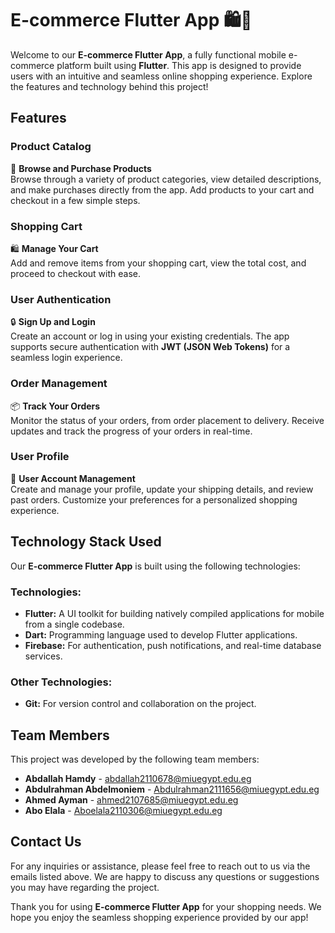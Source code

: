# E-commerce Flutter App 🛍️📱

Welcome to our **E-commerce Flutter App**, a fully functional mobile e-commerce platform built using **Flutter**. This app is designed to provide users with an intuitive and seamless online shopping experience. Explore the features and technology behind this project!

## Features

### Product Catalog
🛒 **Browse and Purchase Products**  
Browse through a variety of product categories, view detailed descriptions, and make purchases directly from the app. Add products to your cart and checkout in a few simple steps.

### Shopping Cart
🛍️ **Manage Your Cart**  
Add and remove items from your shopping cart, view the total cost, and proceed to checkout with ease.

### User Authentication
🔒 **Sign Up and Login**  
Create an account or log in using your existing credentials. The app supports secure authentication with **JWT (JSON Web Tokens)** for a seamless login experience.

### Order Management
📦 **Track Your Orders**  
Monitor the status of your orders, from order placement to delivery. Receive updates and track the progress of your orders in real-time.

### User Profile
👤 **User Account Management**  
Create and manage your profile, update your shipping details, and review past orders. Customize your preferences for a personalized shopping experience.

## Technology Stack Used

Our **E-commerce Flutter App** is built using the following technologies:

### Technologies:
- **Flutter:** A UI toolkit for building natively compiled applications for mobile from a single codebase.
- **Dart:** Programming language used to develop Flutter applications.
- **Firebase:** For authentication, push notifications, and real-time database services.

### Other Technologies:
- **Git:** For version control and collaboration on the project.


## Team Members

This project was developed by the following team members:

- **Abdallah Hamdy** - [abdallah2110678@miuegypt.edu.eg](mailto:abdallah2110678@miuegypt.edu.eg)
- **Abdulrahman Abdelmoniem** - [Abdulrahman2111656@miuegypt.edu.eg](mailto:Abdulrahman2111656@miuegypt.edu.eg)
- **Ahmed Ayman** - [ahmed2107685@miuegypt.edu.eg](mailto:ahmed2107685@miuegypt.edu.eg)
- **Abo Elala** - [Aboelala2110306@miuegypt.edu.eg](mailto:Aboelala2110306@miuegypt.edu.eg)

## Contact Us

For any inquiries or assistance, please feel free to reach out to us via the emails listed above. We are happy to discuss any questions or suggestions you may have regarding the project.

Thank you for using **E-commerce Flutter App** for your shopping needs. We hope you enjoy the seamless shopping experience provided by our app!
